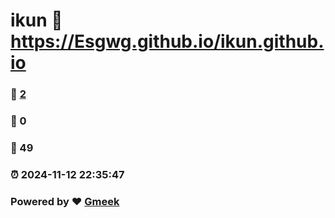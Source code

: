 # ikun :link: https://Esgwg.github.io/ikun.github.io 
### :page_facing_up: [2](https://Esgwg.github.io/ikun.github.io/tag.html) 
### :speech_balloon: 0 
### :hibiscus: 49 
### :alarm_clock: 2024-11-12 22:35:47 
### Powered by :heart: [Gmeek](https://github.com/Meekdai/Gmeek)
